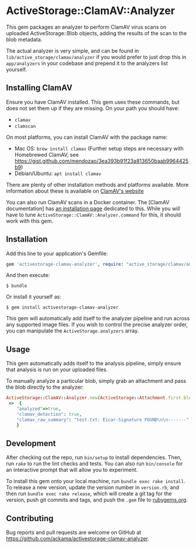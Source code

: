 # ActiveStorage::ClamAV::Analyzer

This gem packages an analyzer to perform ClamAV virus scans on uploaded ActiveStorage::Blob objects, adding the results of the scan to the blob metadata.

The actual analyzer is very simple, and can be found in `lib/active_storage/clamav/analyzer` if you would prefer to just drop this in `app/analyzers` in your codebase and prepend it to the analyzers list yourself.

## Installing ClamAV

Ensure you have ClamAV installed. This gem uses these commands, but does not
set them up if they are missing. On your path you should have:

- `clamav`
- `clamscan`

On most platforms, you can install ClamAV with the package name:

- Mac OS: `brew install clamav` (Further setup steps are necessary with Homebrewed ClamAV, see https://gist.github.com/mendozao/3ea393b91f23a813650baab9964425b9)
- Debian/Ubuntu: `apt install clamav`

There are plenty of other installation methods and platforms available. More information about these is available on [ClamAV's website](https://docs.clamav.net/manual/Installing.html)

You can also run ClamAV scans in a Docker container. The [ClamAV documentation] has [an installation page](https://docs.clamav.net/manual/Installing/Docker.html) dedicated to this. While you will have to tune `ActiveStorage::ClamAV::Analyzer.command` for this, it should work with this gem.

## Installation

Add this line to your application's Gemfile:

```ruby
gem 'activestorage-clamav-analyzer', require: "active_storage/clamav/analyzer"
```

And then execute:

    $ bundle

Or install it yourself as:

    $ gem install activestorage-clamav-analyzer

This gem will automatically add itself to the analyzer pipeline and run across any
supported image files. If you wish to control the precise analyzer order, you can
manipulate the `ActiveStorage.analyzers` array.

## Usage

This gem automatically adds itself to the analysis pipeline, simply ensure that analysis is run on your uploaded files.

To manually analyze a particular blob, simply grab an attachment and pass the
blob directly to the analyzer:

```ruby
ActiveStorage::ClamAV::Analyzer.new(ActiveStorage::Attachment.first.blob).metadata
 =>  {
    "analyzed"=>true,
    "clamav_detection": true,
    "clamav_raw_summary": "test.txt: Eicar-Signature FOUND\n\n-------" #...
    }
```

## Development

After checking out the repo, run `bin/setup` to install dependencies. Then, run `rake` to run the lint checks and tests. You can also run `bin/console` for an interactive prompt that will allow you to experiment.

To install this gem onto your local machine, run `bundle exec rake install`. To release a new version, update the version number in `version.rb`, and then run `bundle exec rake release`, which will create a git tag for the version, push git commits and tags, and push the `.gem` file to [rubygems.org](https://rubygems.org).

## Contributing

Bug reports and pull requests are welcome on GitHub at https://github.com/ackama/activestorage-clamav-analyzer.
